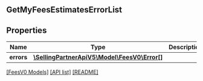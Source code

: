 ## GetMyFeesEstimatesErrorList

## Properties

Name | Type | Description | Notes
------------ | ------------- | ------------- | -------------
**errors** | [**\SellingPartnerApiV5\Model\FeesV0\Error[]**](Error.md) |  |

[[FeesV0 Models]](../) [[API list]](../../Api) [[README]](../../../README.md)
